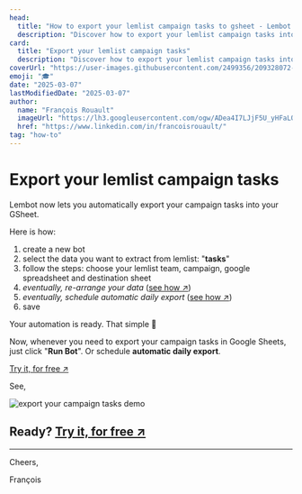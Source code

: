 ```yaml
---
head:
  title: "How to export your lemlist campaign tasks to gsheet - Lembot Blog"
  description: "Discover how to export your lemlist campaign tasks into your Google Sheets spreadsheet."
card:
  title: "Export your lemlist campaign tasks"
  description: "Discover how to export your lemlist campaign tasks into your Google Sheets spreadsheet."
coverUrl: "https://user-images.githubusercontent.com/2499356/209328072-82d60033-5cf2-4083-884b-d7ed541ac6b3.jpg"
emoji: "🎓"
date: "2025-03-07"
lastModifiedDate: "2025-03-07"
author:
  name: "François Rouault"
  imageUrl: "https://lh3.googleusercontent.com/ogw/ADea4I7LJjF5U_yHFaLQIoNCysLkiEHPLHnWKxj0i1SadVY=s32-c-mo"
  href: "https://www.linkedin.com/in/francoisrouault/"
tag: "how-to"
---
```


# Export your lemlist campaign tasks

Lembot now lets you automatically export your campaign tasks into your GSheet.

Here is how:

1. create a new bot
2. select the data you want to extract from lemlist: "**tasks**"
3. follow the steps: choose your lemlist team, campaign, google spreadsheet and destination sheet
4. _eventually, re-arrange your data_ ([see how ↗️](https://lembot.com/blog/keep-your-lemlist-export-minimalist-and-consistent))
5. _eventually, schedule automatic daily export_ ([see how ↗️](https://lembot.com/blog/schedule-exports))
6. save

Your automation is ready. That simple 💪

Now, whenever you need to export your campaign tasks in Google Sheets, just click "**Run Bot**". Or schedule **automatic daily export**.

[Try it, for free ↗️](https://lembot.com/signup)

See,

![export your campaign tasks demo](https://github.com/user-attachments/assets/2e573ace-0f8d-44cc-98e6-d599873bbf69)

## Ready? [Try it, for free ↗️](https://lembot.com/signup)

---

Cheers,

François
